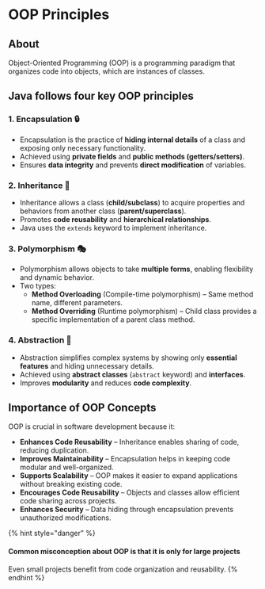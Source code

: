 # OOP Principles

## About

Object-Oriented Programming (OOP) is a programming paradigm that organizes code into objects, which are instances of classes.&#x20;

## Java follows four key OOP principles

### **1. Encapsulation** 🔒

* Encapsulation is the practice of **hiding internal details** of a class and exposing only necessary functionality.
* Achieved using **private fields** and **public methods (getters/setters)**.
* Ensures **data integrity** and prevents **direct modification** of variables.

### **2. Inheritance** 🔄

* Inheritance allows a class (**child/subclass**) to acquire properties and behaviors from another class (**parent/superclass**).
* Promotes **code reusability** and **hierarchical relationships**.
* Java uses the `extends` keyword to implement inheritance.

### **3. Polymorphism** 🎭

* Polymorphism allows objects to take **multiple forms**, enabling flexibility and dynamic behavior.
* Two types:
  * **Method Overloading** (Compile-time polymorphism) – Same method name, different parameters.
  * **Method Overriding** (Runtime polymorphism) – Child class provides a specific implementation of a parent class method.

### **4. Abstraction** 🎨

* Abstraction simplifies complex systems by showing only **essential features** and hiding unnecessary details.
* Achieved using **abstract classes** (`abstract` keyword) and **interfaces**.
* Improves **modularity** and reduces **code complexity**.

## **Importance of OOP Concepts**

OOP is crucial in software development because it:

* **Enhances Code Reusability** – Inheritance enables sharing of code, reducing duplication.
* **Improves Maintainability** – Encapsulation helps in keeping code modular and well-organized.
* **Supports Scalability** – OOP makes it easier to expand applications without breaking existing code.
* **Encourages Code Reusability** – Objects and classes allow efficient code sharing across projects.
* **Enhances Security** – Data hiding through encapsulation prevents unauthorized modifications.

{% hint style="danger" %}
#### **Common misconception about OOP is that it is only for large projects**&#x20;

Even small projects benefit from code organization and reusability.
{% endhint %}



